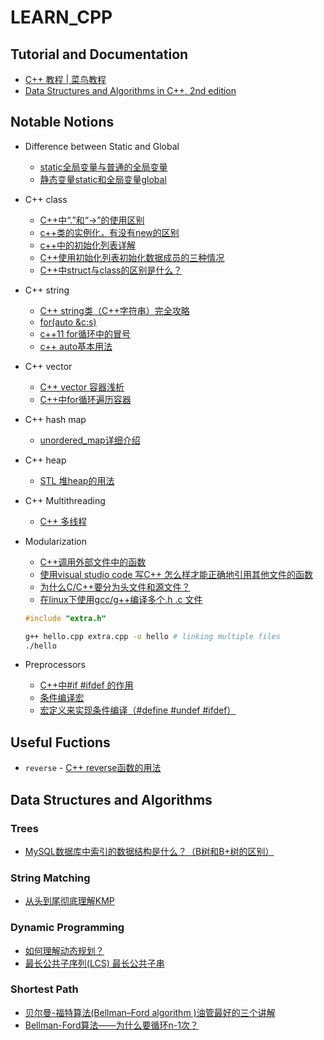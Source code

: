 # LEARN_CPP

## Tutorial and Documentation

- [C++ 教程 | 菜鸟教程](https://www.runoob.com/cplusplus)
- [Data Structures and Algorithms in C++, 2nd edition](http://file.allitebooks.com/20151209/Data%20Structures%20and%20Algorithms%20in%20C++,%202nd%20edition.pdf)

## Notable Notions

- Difference between Static and Global
  - [static全局变量与普通的全局变量](https://www.cnblogs.com/foolish-xc/p/11042758.html)
  - [静态变量static和全局变量global](https://www.cnblogs.com/bluestorm/archive/2011/07/18/2298161.html)

- C++ class
  - [C++中“.”和“->”的使用区别](https://blog.csdn.net/u013719339/article/details/80611509)
  - [c++类的实例化，有没有new的区别](https://www.cnblogs.com/chris-cp/p/3578976.html)
  - [c++中的初始化列表详解](https://blog.csdn.net/lws123253/article/details/80368047)
  - [C++使用初始化列表初始化数据成员的三种情况](https://blog.csdn.net/yhc166188/article/details/81586549)
  - [C++中struct与class的区别是什么？](https://blog.csdn.net/summer00072/article/details/80932376)

- C++ string
  - [C++ string类（C++字符串）完全攻略](http://c.biancheng.net/view/400.html)
  - [for(auto &c:s)](https://blog.csdn.net/aaaolivia/article/details/90053352)
  - [c++11 for循环中的冒号](https://blog.csdn.net/weixin_39608351/article/details/89307601)
  - [c++ auto基本用法](https://blog.csdn.net/lwgkzl/article/details/82110068)

- C++ vector
  - [C++ vector 容器浅析](https://www.runoob.com/w3cnote/cpp-vector-container-analysis.html)
  - [C++中for循环遍历容器](https://blog.csdn.net/hanshihao1336295654/article/details/82751155)

- C++ hash map
  - [unordered_map详细介绍](https://blog.csdn.net/lizhengze1117/article/details/96728468)

- C++ heap
  - [STL 堆heap的用法](https://blog.csdn.net/zsc2014030403015/article/details/45872737)

- C++ Multithreading
  - [C++ 多线程](https://www.runoob.com/cplusplus/cpp-multithreading.html)

- Modularization
  - [C++调用外部文件中的函数](https://www.cnblogs.com/yl9201/p/9644498.html)
  - [使用visual studio code 写C++ 怎么样才能正确地引用其他文件的函数](https://segmentfault.com/q/1010000015905887)
  - [为什么C/C++要分为头文件和源文件？](https://www.zhihu.com/question/280665935?sort=created)
  - [在linux下使用gcc/g++编译多个.h .c 文件](https://www.jianshu.com/p/e5c6a255076b)

  ```cpp
  #include "extra.h"
  ```
  
  ```bash
  g++ hello.cpp extra.cpp -o hello # linking multiple files
  ./hello
  ```

- Preprocessors
  - [C++中#if #ifdef 的作用](https://www.cnblogs.com/renyuan/archive/2013/05/22/3092362.html)
  - [条件编译宏](https://www.jianshu.com/p/5f362b19ce17)
  - [宏定义来实现条件编译（#define #undef #ifdef）](https://blog.csdn.net/wangqingchuan92/article/details/77850397)

## Useful Fuctions

- ```reverse``` - [C++ reverse函数的用法](https://www.cnblogs.com/yuanch2019/p/11591995.html)

## Data Structures and Algorithms

### Trees

- [MySQL数据库中索引的数据结构是什么？（B树和B+树的区别）](https://www.cnblogs.com/linliquan/p/11364428.html)

### String Matching

- [从头到尾彻底理解KMP](https://www.cnblogs.com/zhangtianq/p/5839909.html)

### Dynamic Programming

- [如何理解动态规划？](https://www.zhihu.com/question/39948290)
- [最长公共子序列(LCS) 最长公共子串](https://blog.csdn.net/bitcarmanlee/article/details/88977705)

### Shortest Path

- [贝尔曼-福特算法(Bellman–Ford algorithm )油管最好的三个讲解](https://www.bilibili.com/video/av43217121)
- [Bellman-Ford算法——为什么要循环n-1次？](https://blog.csdn.net/djph26741/article/details/101520472)
